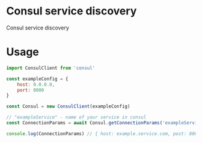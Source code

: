 # Consul service discovery
Consul service discovery

# Usage

```js
import ConsulClient from 'consul'

const exampleConfig = {
    host: 0.0.0.0,
    port: 8000
}

const Consul = new ConsulClient(exampleConfig)

// "exampleService" - name of your service in consul
const ConnectionParams = await Consul.getConnectionParams('exampleService')

console.log(ConnectionParams) // { host: example.service.com, post: 8000 }
```
